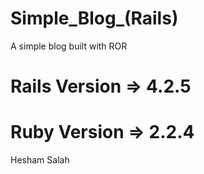 # Simple_Blog_(Rails)
A simple blog built with ROR

# Rails Version => 4.2.5
# Ruby Version => 2.2.4

Hesham Salah
